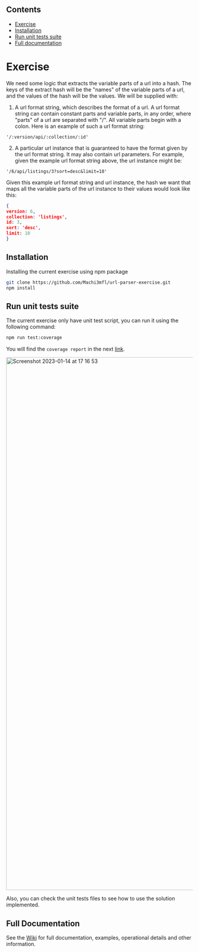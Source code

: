 ## Contents
- [Exercise](#introduction)
- [Installation](#installation)
- [Run unit tests suite](#unit-tests)
- [Full documentation](#full-documentation)

# Exercise

We need some logic that extracts the variable parts of a url into a hash. The keys of the
extract hash will be the "names" of the variable parts of a url, and the values of the hash
will be the values. We will be supplied with:

1. A url format string, which describes the format of a url. A url format string can
contain constant parts and variable parts, in any order, where "parts" of a url are
separated with "/". All variable parts begin with a colon. Here is an example of
such a url format string:

```
'/:version/api/:collection/:id'
```

2. A particular url instance that is guaranteed to have the format given by the url
format string. It may also contain url parameters. For example, given the example
url format string above, the url instance might be:

```
'/6/api/listings/3?sort=desc&limit=10'
```

Given this example url format string and url instance, the hash we want that maps all
the variable parts of the url instance to their values would look like this:

```json
{
version: 6,
collection: 'listings',
id: 3,
sort: 'desc',
limit: 10
}
```

## Installation

Installing the current exercise using npm package

```bash
git clone https://github.com/Machi3mfl/url-parser-exercise.git
npm install
```

## Run unit tests suite

The current exercise only have unit test script, you can run it using the following command:

```bash
npm run test:coverage
```

You will find the `coverage report` in the next [link](https://machi3mfl.github.io/url-parser-exercise/index.html).

<img width="1440" alt="Screenshot 2023-01-14 at 17 16 53" src="https://user-images.githubusercontent.com/6089438/212494656-7d83a3b5-ece0-437a-88c7-d83cf5816736.png">


Also, you can check the unit tests files to see how to use the solution implemented.

## Full Documentation

See the [Wiki](https://github.com/Machi3mfl/url-parser-exercise/wiki/) for full documentation, examples, operational details and other information.
